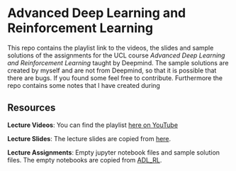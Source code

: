 # Advanced Deep Learning and Reinforcement Learning
This repo contains the playlist link to the videos, the slides and sample solutions of the assignments for the UCL course *Advanced Deep Learning and Reinforcement Learning* taught by Deepmind.
The sample solutions are created by myself and are not from Deepmind, so that it is possible that there are bugs. If you found some feel free to contribute.
Furthermore the repo contains some notes that I have created during 

## Resources

**Lecture Videos**: 
You can find the playlist [here on YouTube](https://www.youtube.com/watch?v=iOh7QUZGyiU&list=PLqYmG7hTraZDNJre23vqCGIVpfZ_K2RZs)

**Lecture Slides**:
The lecture slides are copied from [here](https://github.com/RylanSchaeffer/ucl-adv-dl-rl).

**Lecture Assignments**:
Empty jupyter notebook files and sample solution files.
The empty notebooks are copied from [ADL_RL](https://github.com/YidingYu/ADL_RL).


